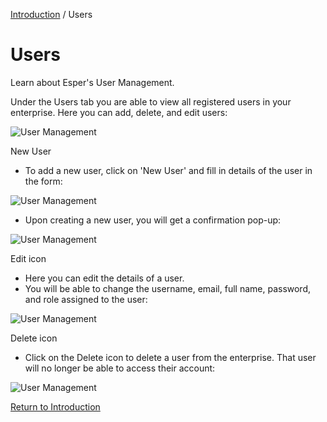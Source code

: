 [Introduction](../index.md) / Users

# Users


Learn about Esper's User Management.

Under the Users tab you are able to view all registered users in your enterprise. Here you can add, delete, and edit users:

![User Management](https://documentation-media.s3.amazonaws.com/images/1_UM.width-800.png?AWSAccessKeyId=AKIAJHOTEM5S4GAN2SGA)

New User

*   To add a new user, click on 'New User' and fill in details of the user in the form:

![User Management](https://documentation-media.s3.amazonaws.com/images/2_UM.width-800.png?AWSAccessKeyId=AKIAJHOTEM5S4GAN2SGA)

*   Upon creating a new user, you will get a confirmation pop-up:

![User Management](https://documentation-media.s3.amazonaws.com/images/3_UM.width-800.png?AWSAccessKeyId=AKIAJHOTEM5S4GAN2SGA)

Edit icon

*   Here you can edit the details of a user.
*   You will be able to change the username, email, full name, password, and role assigned to the user:

![User Management](https://documentation-media.s3.amazonaws.com/images/4_UM.width-800.png?AWSAccessKeyId=AKIAJHOTEM5S4GAN2SGA)

Delete icon

*   Click on the Delete icon to delete a user from the enterprise. That user will no longer be able to access their account:

![User Management](https://documentation-media.s3.amazonaws.com/images/5_UM.width-800.png?AWSAccessKeyId=AKIAJHOTEM5S4GAN2SGA)

[Return to Introduction](../index.md)
